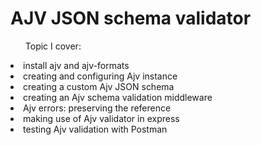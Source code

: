 <h1>AJV JSON schema validator</h1>
<ul> Topic I cover: </ul>
 <li>install ajv and ajv-formats</li>
 <li>creating and configuring Ajv instance</li>
 <li>creating a custom Ajv JSON schema</li>
 <li>creating an Ajv schema validation middleware</li>
 <li>Ajv errors: preserving the reference </li>
 <li>making use of Ajv validator in express </li>
 <li>testing Ajv validation with Postman </li>
 
